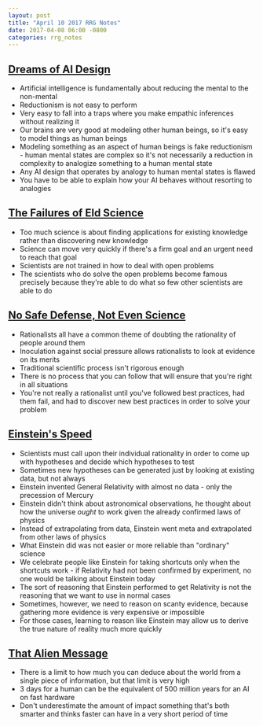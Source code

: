 ```yaml
---
layout: post
title: "April 10 2017 RRG Notes"
date: 2017-04-08 06:00 -0800
categories: rrg_notes
---
```


## [Dreams of AI Design](http://lesswrong.com/lw/tf/dreams_of_ai_design/)
- Artificial intelligence is fundamentally about reducing the mental to the non-mental
- Reductionism is not easy to perform
- Very easy to fall into a traps where you make empathic inferences without realizing it
- Our brains are very good at modeling other human beings, so it's easy to model things as human beings
- Modeling something as an aspect of human beings is fake reductionism - human mental states are complex so it's not necessarily a reduction in complexity to analogize something to a human mental state
- Any AI design that operates by analogy to human mental states is flawed
- You have to be able to explain how your AI behaves without resorting to analogies

## [The Failures of Eld Science](http://lesswrong.com/lw/q9/the_failures_of_eld_science/)
- Too much science is about finding applications for existing knowledge rather than discovering new knowledge
- Science can move very quickly if there's a firm goal and an urgent need to reach that goal
- Scientists are not trained in how to deal with open problems
- The scientists who do solve the open problems become famous precisely because they're able to do what so few other scientists are able to do

## [No Safe Defense, Not Even Science](http://lesswrong.com/lw/qf/no_safe_defense_not_even_science/)
- Rationalists all have a common theme of doubting the rationality of people around them
- Inoculation against social pressure allows rationalists to look at evidence on its merits
- Traditional scientific process isn't rigorous enough
- There is no process that you can follow that will ensure that you're right in all situations
- You're not really a rationalist until you've followed best practices, had them fail, and had to discover new best practices in order to solve your problem

## [Einstein's Speed](http://lesswrong.com/lw/qj/einsteins_speed/)
- Scientists must call upon their individual rationality in order to come up with hypotheses and decide which hypotheses to test
- Sometimes new hypotheses can be generated just by looking at existing data, but not always
- Einstein invented General Relativity with almost no data - only the precession of Mercury
- Einstein didn't think about astronomical observations, he thought about how the universe *ought* to work given the already confirmed laws of physics
- Instead of extrapolating from data, Einstein went meta and extrapolated from other laws of physics
- What Einstein did was not easier or more reliable than "ordinary" science
- We celebrate people like Einstein for taking shortcuts only when the shortcuts work - if Relativity had not been confirmed by experiment, no one would be talking about Einstein today
- The sort of reasoning that Einstein performed to get Relativity is not the reasoning that we want to use in normal cases
- Sometimes, however, we need to reason on scanty evidence, because gathering more evidence is very expensive or impossible
- For those cases, learning to reason like Einstein may allow us to derive the true nature of reality much more quickly

## [That Alien Message](http://lesswrong.com/lw/qk/that_alien_message/)
- There is a limit to how much you can deduce about the world from a single piece of information, but that limit is very high
- 3 days for a human can be the equivalent of 500 million years for an AI on fast hardware
- Don't underestimate the amount of impact something that's both smarter and thinks faster can have in a very short period of time